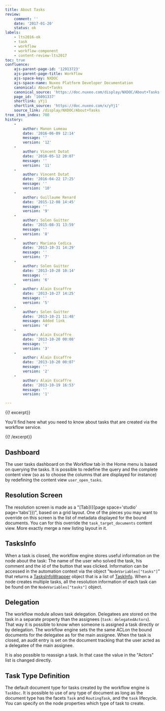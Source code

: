 ```yaml
---
title: About Tasks
review:
    comment: ''
    date: '2017-01-20'
    status: ok
labels:
    - lts2016-ok
    - task
    - workflow
    - workflow-component
    - content-review-lts2017
toc: true
confluence:
    ajs-parent-page-id: '12913723'
    ajs-parent-page-title: Workflow
    ajs-space-key: NXDOC
    ajs-space-name: Nuxeo Platform Developer Documentation
    canonical: About+Tasks
    canonical_source: 'https://doc.nuxeo.com/display/NXDOC/About+Tasks'
    page_id: '16091337'
    shortlink: yYj1
    shortlink_source: 'https://doc.nuxeo.com/x/yYj1'
    source_link: /display/NXDOC/About+Tasks
tree_item_index: 700
history:
    - 
        author: Manon Lumeau
        date: '2016-06-09 12:14'
        message: ''
        version: '12'
    - 
        author: Vincent Dutat
        date: '2016-05-12 20:07'
        message: ''
        version: '11'
    - 
        author: Vincent Dutat
        date: '2016-04-22 17:25'
        message: ''
        version: '10'
    - 
        author: Guillaume Renard
        date: '2015-12-08 14:45'
        message: ''
        version: '9'
    - 
        author: Solen Guitter
        date: '2015-08-31 13:59'
        message: ''
        version: '8'
    - 
        author: Mariana Cedica
        date: '2013-10-31 14:29'
        message: ''
        version: '7'
    - 
        author: Solen Guitter
        date: '2013-10-28 10:14'
        message: ''
        version: '6'
    - 
        author: Alain Escaffre
        date: '2013-10-27 14:25'
        message: ''
        version: '5'
    - 
        author: Solen Guitter
        date: '2013-10-21 11:48'
        message: Added link
        version: '4'
    - 
        author: Alain Escaffre
        date: '2013-10-20 00:08'
        message: ''
        version: '3'
    - 
        author: Alain Escaffre
        date: '2013-10-20 00:07'
        message: ''
        version: '2'
    - 
        author: Alain Escaffre
        date: '2013-10-19 16:53'
        message: ''
        version: '1'

---
```

{{! excerpt}}

You'll find here what you need to know about tasks that are created via the workflow service.

{{! /excerpt}}

## Dashboard

The user tasks dashboard on the Workflow tab in the Home menu is based on querying the tasks. It is possible to redefine the query and the complete content view (so as to choose the columns that are displayed for instance) by redefining the content view `user_open_tasks`.

## Resolution Screen

The resolution screen is made as a "[Tab]({{page space='studio' page='tabs'}})", based on a grid layout. One of the pieces you may want to override on this screen is the list of metadata displayed for the bound documents. You can for this override the `task_target_documents` content view. More exactly merge a new listing layout in it.

## TasksInfo

When a task is closed, the workflow engine stores useful information on the node about the task: The name of the user who solved the task, his comment and the id of the button that was clicked. Information can be accessed in the automation context via the object "`NodeVariables["tasks"]`" that returns a [TasksInfoWrapper](http://community.nuxeo.com/api/nuxeo/8.10/javadoc/org/nuxeo/ecm/platform/routing/core/api/TasksInfoWrapper.html) object that is a list of [TaskInfo](http://community.nuxeo.com/api/nuxeo/8.10/javadoc/org/nuxeo/ecm/platform/routing/core/impl/GraphNode.TaskInfo.html). When a node creates multiple tasks, all the resolution information of each task can be found on the `NodeVariables["tasks"]` object.

## Delegation

The workflow module allows task delegation. Delegatees are stored on the task in a separate property than the assignees (`task:` `delegatedActors`). That way it is possible to know when someone is assigned a task directly or by delegation. The workflow engine sets the the same ACLon the bound documents for the delegatee as for the main assignee. When the task is closed, an audit entry is set on the document tracking that the user acted as a delegatee of the main assignee.

It is also possible to reassign a task. In that case the value in the "Actors" list is changed directly.

## Task Type Definition

The default document type for tasks created by the workflow engine is `TaskDoc`. It is possible to use of any type of document as long as the document type has the facets `Task` and `RoutingTask`, and the `task` lifecycle. You can specify on the node properties which type of task to create.
